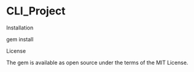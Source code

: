 # CLI_Project


Installation

gem install 




License

The gem is available as open source under the terms of the MIT License.